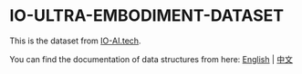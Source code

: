 # IO-ULTRA-EMBODIMENT-DATASET

This is the dataset from [IO-AI.tech](https://io-ai.tech/en/).

You can find the documentation of data structures from here:
[English](data_structure.md) | [中文](data_structure_cn.md)
